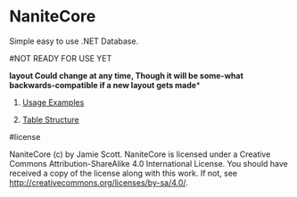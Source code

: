 # NaniteCore
Simple easy to use .NET Database.

#NOT READY FOR USE YET


**layout Could change at any time, Though it will be some-what backwards-compatible if a new layout gets made***

1) [Usage Examples](https://github.com/ModdersCentral/NaniteCore/wiki/Table-Usage)


2) [Table Structure](https://github.com/ModdersCentral/NaniteCore/wiki/Table-Structure)


#license

NaniteCore (c) by Jamie Scott. NaniteCore is licensed under a Creative Commons Attribution-ShareAlike 4.0 International License.
You should have received a copy of the license along with this work. If not, see <http://creativecommons.org/licenses/by-sa/4.0/>.
